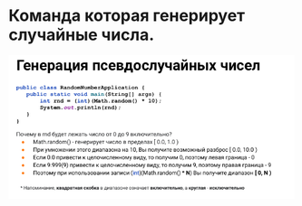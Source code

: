 # Команда которая генерирует случайные числа.

![](https://github.com/Extertom/Notebook_my/blob/fa95d1aa350c6704a9aa27648f0d592f7e6b7570/images/Math.random.png)


